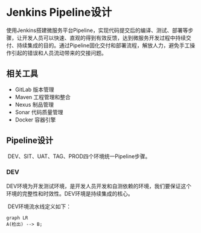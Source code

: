 # Jenkins Pipeline设计

​	使用Jenkins搭建微服务平台Pipeline，实现代码提交后的编译、测试、部署等步骤，让开发人员可以快速、直观的得到有效反馈，达到微服务开发过程中持续交付、持续集成的目的。通过Pipeline固化交付和部署流程，解放人力，避免手工操作引起的错误和人员流动带来的交接问题。



## 相关工具

 - GitLab 版本管理
 - Maven 工程管理和整合
 - Nexus 制品管理
 - Sonar 代码质量管理
 - Docker 容器引擎



## Pipeline设计

​	DEV、SIT、UAT、TAG、PROD四个环境统一Pipeline步骤。



### DEV

​	DEV环境为开发测试环境，是开发人员开发和自测依赖的环境，我们要保证这个环境的完整性和时效性。DEV环境是持续集成的核心。

​	DEV环境流水线定义如下：

```mermaid
graph LR
A(检出) --> B;
```





​	
